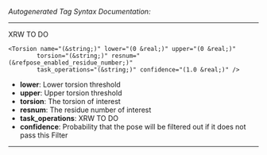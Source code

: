 _Autogenerated Tag Syntax Documentation:_

---
XRW TO DO

```
<Torsion name="(&string;)" lower="(0 &real;)" upper="(0 &real;)"
        torsion="(&string;)" resnum="(&refpose_enabled_residue_number;)"
        task_operations="(&string;)" confidence="(1.0 &real;)" />
```

-   **lower**: Lower torsion threshold
-   **upper**: Upper torsion threshold
-   **torsion**: The torsion of interest
-   **resnum**: The residue number of interest
-   **task_operations**: XRW TO DO
-   **confidence**: Probability that the pose will be filtered out if it does not pass this Filter

---
